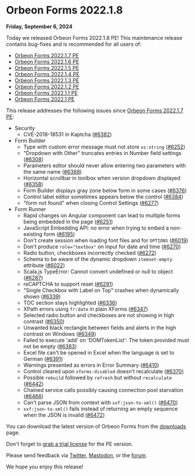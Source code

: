 # Orbeon Forms 2022.1.8

__Friday, September 6, 2024__

Today we released Orbeon Forms 2022.1.8 PE! This maintenance release contains bug-fixes and is recommended for all users of:

- [Orbeon Forms 2022.1.7 PE](orbeon-forms-2022.1.7.md)
- [Orbeon Forms 2022.1.6 PE](orbeon-forms-2022.1.6.md)
- [Orbeon Forms 2022.1.5 PE](orbeon-forms-2022.1.5.md)
- [Orbeon Forms 2022.1.4 PE](orbeon-forms-2022.1.4.md)
- [Orbeon Forms 2022.1.3 PE](orbeon-forms-2022.1.3.md)
- [Orbeon Forms 2022.1.2 PE](orbeon-forms-2022.1.2.md)
- [Orbeon Forms 2022.1.1 PE](orbeon-forms-2022.1.1.md)
- [Orbeon Forms 2022.1 PE](orbeon-forms-2022.1.md)

This release addresses the following issues since [Orbeon Forms 2022.1.7 PE](orbeon-forms-2022.1.7.md):

- Security
    - CVE-2018-18531 in Kaptcha ([\#6382](https://github.com/orbeon/orbeon-forms/issues/6382)) 
- Form Builder
    - Type with custom error message must not store `xs:string` ([\#6252](https://github.com/orbeon/orbeon-forms/issues/6252))
    - "Dropdown with Other" truncates entries in Number field settings ([\#6308](https://github.com/orbeon/orbeon-forms/issues/6308))
    - Parameters editor should never allow entering two parameters with the same name ([\#6368](https://github.com/orbeon/orbeon-forms/issues/6368))
    - Horizontal scrollbar in toolbox when version dropdown displayed ([\#6358](https://github.com/orbeon/orbeon-forms/issues/6358))
    - Form Builder displays gray zone below form in some cases ([\#6376](https://github.com/orbeon/orbeon-forms/issues/6376))
    - Control label editor sometimes appears below the control ([\#6384](https://github.com/orbeon/orbeon-forms/issues/6384))
    - "form not found" when closing Control Settings ([\#6277](https://github.com/orbeon/orbeon-forms/issues/6277))
- Form Runner
    - Rapid changes on Angular component can lead to multiple forms being embedded in the page ([\#6251](https://github.com/orbeon/orbeon-forms/issues/6251))
    - JavaScript Embedding API: no error when trying to embed a non-existing form ([\#6195](https://github.com/orbeon/orbeon-forms/issues/6195))
    - Don't create session when loading font files and for `OPTIONS` ([\#6019](https://github.com/orbeon/orbeon-forms/issues/6019))
    - Don't produce `role="textbox"` on input for date and time ([\#6270](https://github.com/orbeon/orbeon-forms/issues/6270))
    - Radio button, checkboxes incorrectly checked ([\#6272](https://github.com/orbeon/orbeon-forms/issues/6272))
    - Schema to be aware of the dynamic dropdown `itemset-empty` attribute ([\#6022](https://github.com/orbeon/orbeon-forms/issues/6022))
    - Scala.js TypeError: Cannot convert undefined or null to object ([\#6287](https://github.com/orbeon/orbeon-forms/issues/6287))
    - reCAPTCHA to support reset ([\#6291](https://github.com/orbeon/orbeon-forms/issues/6291))
    - "Single Checkbox with Label on Top" crashes when dynamically shown ([\#6339](https://github.com/orbeon/orbeon-forms/issues/6339))
    - TOC section stays highlighted ([\#6336](https://github.com/orbeon/orbeon-forms/issues/6336))
    - XPath errors using `fr:date` in plain XForms ([\#6347](https://github.com/orbeon/orbeon-forms/issues/6347))
    - Selected radio button and checkboxes are not showing in high contrast ([\#6350](https://github.com/orbeon/orbeon-forms/issues/6350))
    - Unwanted black rectangle between fields and alerts in the high contrast on Windows ([\#6349](https://github.com/orbeon/orbeon-forms/issues/6349))
    - Failed to execute 'add' on 'DOMTokenList': The token provided must not be empty ([\#6383](https://github.com/orbeon/orbeon-forms/issues/6383))
    - Excel file can't be opened in Excel when the language is set to German ([\#6391](https://github.com/orbeon/orbeon-forms/issues/6391))
    - Warnings presented as errors in Error Summary ([\#6410](https://github.com/orbeon/orbeon-forms/issues/6410))
    - Control cleared upon `xforms-disabled` doesn't recalculate ([\#6370](https://github.com/orbeon/orbeon-forms/issues/6370))
    - Possible `rebuild` followed by `refresh` but without `recalculate` ([\#6442](https://github.com/orbeon/orbeon-forms/issues/6442))
    - Chained service calls possibly causing connection pool starvation ([\#6466](https://github.com/orbeon/orbeon-forms/issues/6466))
    - Can't parse JSON from context with `xxf:json-to-xml()` ([\#6470](https://github.com/orbeon/orbeon-forms/issues/6470))
    - `xxf:json-to-xml()` fails instead of returning an empty sequence when the JSON is invalid ([\#6472](https://github.com/orbeon/orbeon-forms/issues/6472))

You can download the latest version of Orbeon Forms from the [downloads](https://www.orbeon.com/download) page.

Don't forget to [grab a trial license](https://prod.orbeon.com/prod/fr/orbeon/register/new) for the PE version.

Please send feedback via [Twitter](https://twitter.com/orbeon), [Mastodon](https://mastodon.social/@orbeon), or the [forum](https://www.orbeon.com/community).

We hope you enjoy this release!

